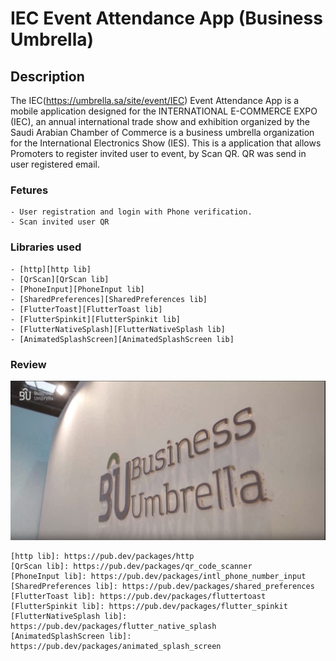 # IEC Event Attendance App (Business Umbrella)

## Description
The IEC(https://umbrella.sa/site/event/IEC) Event Attendance App is a mobile application designed for the INTERNATIONAL E-COMMERCE EXPO (IEC), an annual international trade show and exhibition organized by the Saudi Arabian Chamber of Commerce is a business umbrella organization for the International Electronics Show (IES).
This is a application that allows Promoters to register invited user to event, by Scan QR.
QR was send in user registered email.

### Fetures
    - User registration and login with Phone verification.
    - Scan invited user QR

### Libraries used
    - [http][http lib]
    - [QrScan][QrScan lib]
    - [PhoneInput][PhoneInput lib]
    - [SharedPreferences][SharedPreferences lib]
    - [FlutterToast][FlutterToast lib]
    - [FlutterSpinkit][FlutterSpinkit lib]
    - [FlutterNativeSplash][FlutterNativeSplash lib]
    - [AnimatedSplashScreen][AnimatedSplashScreen lib]

### Review
<p align="center"><img src="https://github.com/HusseinMohammedHussein/Event-Attendance-App/blob/Dev-2.0.0/lib/assets/review/BU.jpg" alt="BU App"></p>





    [http lib]: https://pub.dev/packages/http
    [QrScan lib]: https://pub.dev/packages/qr_code_scanner
    [PhoneInput lib]: https://pub.dev/packages/intl_phone_number_input
    [SharedPreferences lib]: https://pub.dev/packages/shared_preferences
    [FlutterToast lib]: https://pub.dev/packages/fluttertoast
    [FlutterSpinkit lib]: https://pub.dev/packages/flutter_spinkit
    [FlutterNativeSplash lib]: https://pub.dev/packages/flutter_native_splash
    [AnimatedSplashScreen lib]: https://pub.dev/packages/animated_splash_screen